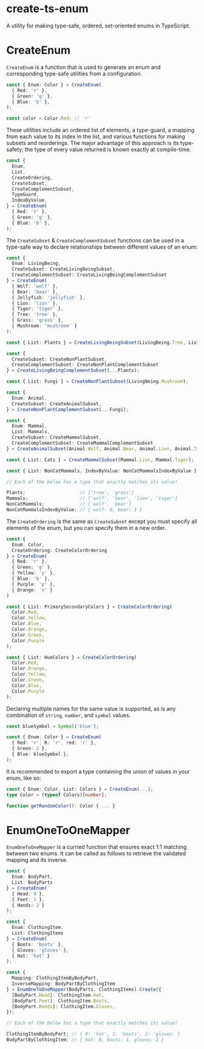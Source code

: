 # create-ts-enum
 A utility for making type-safe, ordered, set-oriented enums in TypeScript.

# CreateEnum

`CreateEnum` is a function that is used to generate an enum and corresponding type-safe utilities from a configuration.
```typescript
const { Enum: Color } = CreateEnum(
  { Red: 'r' },
  { Green: 'g' },
  { Blue: 'b' },
);

const color = Color.Red; // 'r'
```

These utilities include an ordered list of elements, a type-guard, a mapping from each value to its index in the list, and various functions for making subsets and reorderings. The major advantage of this approach is its type-safety; the type of every value returned is known exactly at compile-time.
```typescript
const {
  Enum,
  List,
  CreateOrdering,
  CreateSubset,
  CreateComplementSubset,
  TypeGuard,
  IndexByValue,
} = CreateEnum(
  { Red: 'r' },
  { Green: 'g' },
  { Blue: 'b' },
);
```

The `CreateSubset` & `CreateComplementSubset` functions can be used in a type-safe way to declare relationships between different values of an enum:
```typescript
const {
  Enum: LivingBeing,
  CreateSubset: CreateLivingBeingSubset,
  CreateComplementSubset: CreateLivingBeingComplementSubset
} = CreateEnum(
  { Wolf: 'wolf' },
  { Bear: 'bear' },
  { Jellyfish: 'jellyfish' },
  { Lion: 'lion' },
  { Tiger: 'tiger' },
  { Tree: 'tree' },
  { Grass: 'grass' },
  { Mushroom: 'mushroom' }
);

const { List: Plants } = CreateLivingBeingSubset(LivingBeing.Tree, LivingBeing.Grass);

const {
  CreateSubset: CreateNonPlantSubset,
  CreateComplementSubset: CreateNonPlantComplementSubset
} = CreateLivingBeingComplementSubset(...Plants);

const { List: Fungi } = CreateNonPlantSubset(LivingBeing.Mushroom);

const {
  Enum: Animal,
  CreateSubset: CreateAnimalSubset,
} = CreateNonPlantComplementSubset(...Fungi);

const {
  Enum: Mammal,
  List: Mammals,
  CreateSubset: CreateMammalSubset,
  CreateComplementSubset: CreateMammalComplementSubset
} = CreateAnimalSubset(Animal.Wolf, Animal.Bear, Animal.Lion, Animal.Tiger);

const { List: Cats } = CreateMammalSubset(Mammal.Lion, Mammal.Tiger);

const { List: NonCatMammals, IndexByValue: NonCatMammalsIndexByValue } = CreateMammalComplementSubset(...Cats);

// Each of the below has a type that exactly matches its value!

Plants;                    // ['tree', 'grass']
Mammals;                   // ['wolf', 'bear', 'lion', 'tiger']
NonCatMammals;             // ['wolf', 'bear']
NonCatMammalsIndexByValue; // { wolf: 0, bear: 1 }
```

The `CreateOrdering` is the same as `CreateSubset` except you must specify all elements of the enum, but you can specify them in a new order.
```typescript
const {
  Enum: Color,
  CreateOrdering: CreateColorOrdering
} = CreateEnum(
  { Red: 'r' },
  { Green: 'g' },
  { Yellow: 'y' },
  { Blue: 'b' },
  { Purple: 'p' },
  { Orange: 'o' }
)

const { List: PrimarySecondaryColors } = CreateColorOrdering(
  Color.Red,
  Color.Yellow,
  Color.Blue,
  Color.Orange,
  Color.Green,
  Color.Purple
);

const { List: HueColors } = CreateColorOrdering(
  Color.Red,
  Color.Orange,
  Color.Yellow,
  Color.Green,
  Color.Blue,
  Color.Purple
);
```

Declaring multiple names for the same value is supported, as is any combination of `string`, `number`, and `symbol` values.
```typescript
const blueSymbol = Symbol('blue');

const { Enum: Color } = CreateEnum(
  { Red: 'r', R: 'r', red: 'r' },
  { Green: 2 },
  { Blue: blueSymbol },
);
```

It is recommended to export a type containing the union of values in your enum, like so:
```typescript
const { Enum: Color, List: Colors } = CreateEnum(...);
type Color = (typeof Colors)[number];

function getRandomColor(): Color { ... }
```

# EnumOneToOneMapper

`EnumOneToOneMapper` is a curried function that ensures exact 1:1 matching between two enums. It can be called as follows to retrieve the validated mapping and its inverse.
```typescript
const {
  Enum: BodyPart,
  List: BodyParts
} = CreateEnum(
  { Head: 0 },
  { Feet: 1 },
  { Hands: 2 }
);

const {
  Enum: ClothingItem,
  List: ClothingItems
} = CreateEnum(
  { Boots: 'boots' },
  { Gloves: 'gloves' },
  { Hat: 'hat' }
);

const {
  Mapping: ClothingItemByBodyPart,
  InverseMapping: BodyPartByClothingItem
} = EnumOneToOneMapper(BodyParts, ClothingItems).Create({
  [BodyPart.Head]: ClothingItem.Hat,
  [BodyPart.Feet]: ClothingItem.Boots,
  [BodyPart.Hands]: ClothingItem.Gloves,
});

// Each of the below has a type that exactly matches its value!

ClothingItemByBodyPart; // { 0: 'hat', 1: 'boots', 2: 'gloves' }
BodyPartByClothingItem; // { hat: 0, boots: 1, gloves: 2 }
```